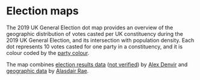 # Election maps

The 2019 UK General Election dot map provides an overview of the geographic distribution of votes casted per UK constituency during the 2019 UK General Election, and its intersection with population density. Each dot represents 10 votes casted for one party in a constituency, and it is colour coded by the [party colour](https://en.wikipedia.org/wiki/Wikipedia:Index_of_United_Kingdom_political_parties_meta_attributes).

The map combines [election results data](https://drive.google.com/file/d/19Z1YbmmjzDqMl2rzrk0XTfNrbRJDAMtU/view) ([not verified](https://twitter.com/eldenvo/status/1205525303092756482)) by [Alex Denvir](https://twitter.com/eldenvo) and [geographic data](https://github.com/alasdairrae/wpc) by [Alasdair Rae](https://twitter.com/undertheraedar).